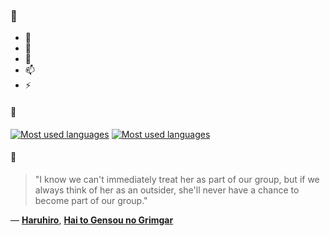 ### 👋

- 🔭
- 🌱
- 💬
- 📫
- ⚡

#### 🧏

[![Most used languages](https://github-readme-stats-aynah.vercel.app/api/top-langs/?username=aynh&theme=solarized-dark&langs_count=6&layout=compact&hide_title=true)](https://github.com/anuraghazra/github-readme-stats#gh-dark-mode-only)
[![Most used languages](https://github-readme-stats-aynah.vercel.app/api/top-langs/?username=aynh&theme=solarized-light&langs_count=6&layout=compact&hide_title=true)](https://github.com/anuraghazra/github-readme-stats#gh-light-mode-only)

#### 💬

> "I know we can't immediately treat her as part of our group, but if we always think of her as an outsider, she'll never have a chance to become part of our group."

&mdash; [**Haruhiro**](https://myanimelist.net/character.php?q=Haruhiro&cat=character), [**Hai to Gensou no Grimgar**](https://myanimelist.net/search/all?q=Hai%20to%20Gensou%20no%20Grimgar&cat=all)
